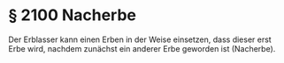 # § 2100 Nacherbe
Der Erblasser kann einen Erben in der Weise einsetzen, dass dieser erst Erbe wird, nachdem zunächst ein anderer Erbe geworden ist (Nacherbe).